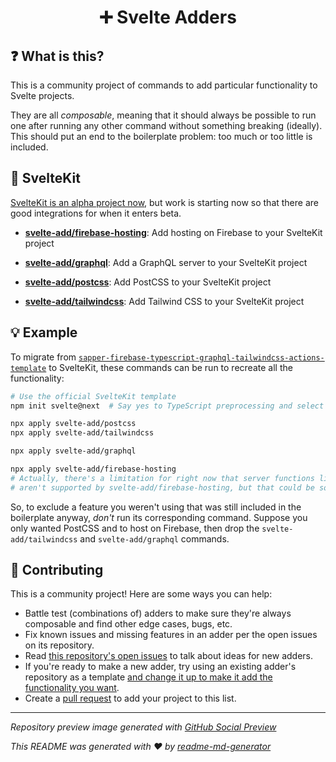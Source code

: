 <h1 align="center">➕ Svelte Adders</h1>

## ❓ What is this?
This is a community project of commands to add particular functionality to Svelte projects.

They are all *composable*, meaning that it should always be possible to run one after running any other command without something breaking (ideally). This should put an end to the boilerplate problem: too much or too little is included.

## 🧰 SvelteKit
[SvelteKit is an alpha project now](https://svelte.dev/blog/whats-the-deal-with-sveltekit), but work is starting now so that there are good integrations for when it enters beta.

* [**svelte-add/firebase-hosting**](https://github.com/svelte-add/firebase-hosting): Add hosting on Firebase to your SvelteKit project

* [**svelte-add/graphql**](https://github.com/svelte-add/graphql): Add a GraphQL server to your SvelteKit project

* [**svelte-add/postcss**](https://github.com/svelte-add/postcss): Add PostCSS to your SvelteKit project

* [**svelte-add/tailwindcss**](https://github.com/svelte-add/tailwindcss): Add Tailwind CSS to your SvelteKit project

## 💡 Example
To migrate from [`sapper-firebase-typescript-graphql-tailwindcss-actions-template`](https://github.com/babichjacob/sapper-firebase-typescript-graphql-tailwindcss-actions-template) to SvelteKit, these commands can be run to recreate all the functionality:

```sh
# Use the official SvelteKit template
npm init svelte@next  # Say yes to TypeScript preprocessing and select plain CSS

npx apply svelte-add/postcss
npx apply svelte-add/tailwindcss

npx apply svelte-add/graphql

npx apply svelte-add/firebase-hosting
# Actually, there's a limitation for right now that server functions like a GraphQL server
# aren't supported by svelte-add/firebase-hosting, but that could be solved later!
```

So, to exclude a feature you weren't using that was still included in the boilerplate anyway, *don't* run its corresponding command. Suppose you only wanted PostCSS and to host on Firebase, then drop the `svelte-add/tailwindcss` and `svelte-add/graphql` commands.

## 🎁 Contributing
This is a community project! Here are some ways you can help:
* Battle test (combinations of) adders to make sure they're always composable and find other edge cases, bugs, etc.
* Fix known issues and missing features in an adder per the open issues on its repository.
* Read [this repository's open issues](https://github.com/svelte-add/svelte-adders/issues) to talk about ideas for new adders.
* If you're ready to make a new adder, try using an existing adder's repository as a template [and change it up to make it add the functionality you want](https://usepreset.dev/).
* Create a [pull request](https://github.com/svelte-add/svelte-adders/pulls) to add your project to this list.

---

*Repository preview image generated with [GitHub Social Preview](https://social-preview.pqt.dev/)*

_This README was generated with ❤️ by [readme-md-generator](https://github.com/kefranabg/readme-md-generator)_
